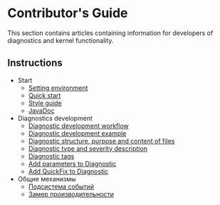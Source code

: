 # Contributor's Guide

This section contains articles containing information for developers of diagnostics and kernel functionality.

## Instructions

- Start
    - [Setting environment](EnvironmentSetting.md)
    - [Quick start](FastStart.md)
    - [Style guide](StyleGuide.md)
    - [JavaDoc](../javadoc/index.html)
- Diagnostics development
    - [Diagnostic development workflow](DiagnosticDevWorkFlow.md)
    - [Diagnostic development example](DiagnosticExample.md)
    - [Diagnostic structure, purpose and content of files](DiagnosticStructure.md)
    - [Diagnostic type and severity description](DiagnosticTypeAndSeverity.md)
    - [Diagnostic tags](DiagnosticTag.md)
    - [Add parameters to Diagnostic](DiagnostcAddSettings.md)
    - [Add QuickFix to Diagnostic](DiagnosticQuickFix.md)
- Общие механизмы
    - [Подсистема событий](EventsApi.md)
    - [Замер производительности](Measures.md)
